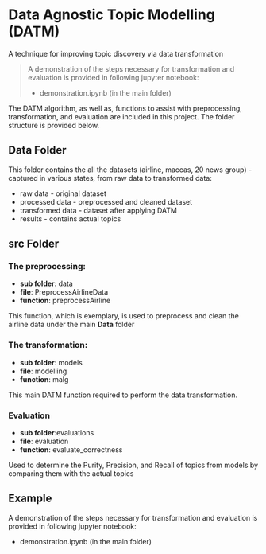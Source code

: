 # Data Agnostic Topic Modelling (DATM)
A technique for improving topic discovery via data transformation

> A demonstration of the steps necessary for transformation and evaluation is provided in following jupyter notebook: 
> * demonstration.ipynb (in the main folder)

The DATM algorithm, as well as, functions to assist with preprocessing, transformation, and evaluation are included in this project. The folder structure is provided below.



## Data Folder

This folder contains the all the datasets (airline, maccas, 20 news group) - captured in various states, from raw data to transformed data:
* raw data - original dataset
* processed data - preprocessed and cleaned dataset
* transformed data - dataset after applying DATM
* results - contains actual topics

## src Folder
### The preprocessing: 
* **sub folder**: data
* **file**: PreprocessAirlineData
* **function**: preprocessAirline


This function, which is exemplary, is used to preprocess and clean the airline data under the main **Data** folder

### The transformation:
* **sub folder**: models
* **file**: modelling
* **function**: malg

This main DATM function required to perform 
the data transformation. 


### Evaluation
* **sub folder**:evaluations
* **file**: evaluation
* **function**: evaluate_correctness

Used to determine the Purity, Precision, and Recall of topics from models by comparing them 
with the actual topics

## Example
A demonstration of the steps necessary for transformation and evaluation is provided in following jupyter notebook:

* demonstration.ipynb (in the main folder)